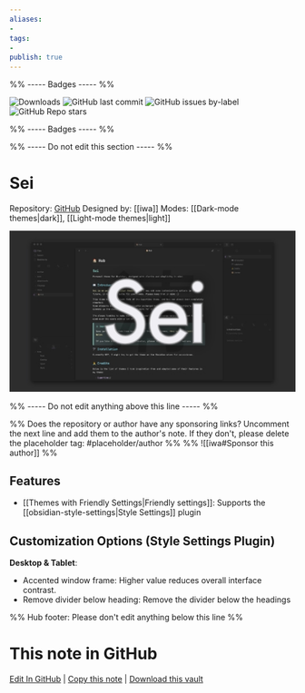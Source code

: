 ```yaml
---
aliases:
- 
tags: 
- 
publish: true
---
```


%% ----- Badges ----- %%

![Downloads](https://img.shields.io/badge/downloads-1676-573E7A?style=for-the-badge&logo=)
![GitHub last commit](https://img.shields.io/github/last-commit/iwa/Sei?color=573E7A&label=last%20update&logo=github&style=for-the-badge)
![GitHub issues by-label](https://img.shields.io/github/issues/iwa/Sei/help%20wanted?color=573E7A&logo=github&style=for-the-badge) 
![GitHub Repo stars](https://img.shields.io/github/stars/iwa/Sei?color=573E7A&logo=github&style=for-the-badge)

%% ----- Badges ----- %%

%% ----- Do not edit this section ----- %%

# Sei

Repository: [GitHub](https://github.com/iwa/Sei)
Designed by: [[iwa]]
Modes: [[Dark-mode themes|dark]], [[Light-mode themes|light]]



![screenshot](https://github.com/iwa/Sei/raw/HEAD/assets/thumbnail.jpg)

%% ----- Do not edit anything above this line ----- %% 

%% Does the repository or author have any sponsoring links? Uncomment the next line and add them to the author's note. If they don't, please delete the placeholder tag: #placeholder/author %%
%% ![[iwa#Sponsor this author]] %%


## Features

- [[Themes with Friendly Settings|Friendly settings]]: Supports the [[obsidian-style-settings|Style Settings]] plugin

## Customization Options (Style Settings Plugin) 

**Desktop & Tablet**: 
- Accented window frame: Higher value reduces overall interface contrast.
- Remove divider below heading: Remove the divider below the headings


%% Hub footer: Please don't edit anything below this line %%

# This note in GitHub

<span class="git-footer">[Edit In GitHub](https://github.dev/obsidian-community/obsidian-hub/blob/main/02%20-%20Community%20Expansions/02.05%20All%20Community%20Expansions/Themes/Sei.md "git-hub-edit-note") | [Copy this note](https://raw.githubusercontent.com/obsidian-community/obsidian-hub/main/02%20-%20Community%20Expansions/02.05%20All%20Community%20Expansions/Themes/Sei.md "git-hub-copy-note") | [Download this vault](https://github.com/obsidian-community/obsidian-hub/archive/refs/heads/main.zip "git-hub-download-vault") </span>
